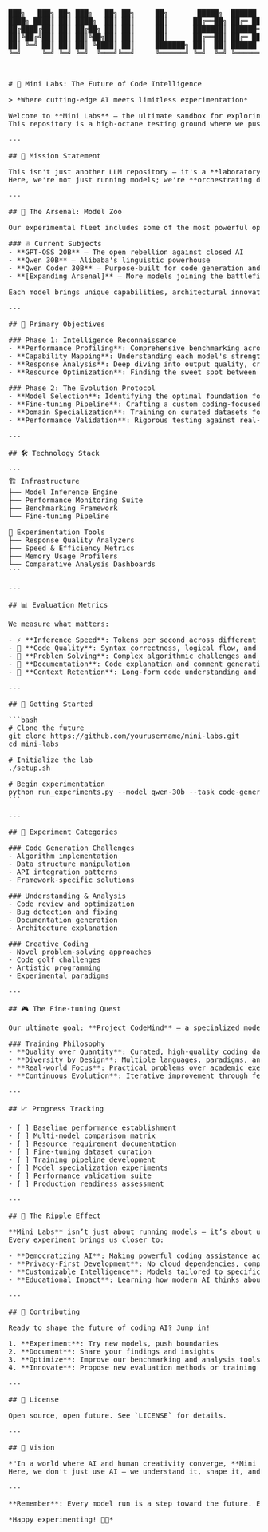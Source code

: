 <pre> 
███╗   ███╗ ██╗ ███╗   ██╗ ██╗     ██╗       █████╗  ██████ ╗  ███████ ╗ 
████╗ ████║ ██║ ████╗  ██║ ██║     ██║      ██╔══██╗ ██╔═ ██ ║  ██╔════╝  
██╔████╔██║ ██║ ██╔██╗ ██║ ██║     ██║      ███████║ ██████══╝  ███████ ╗  
██║╚██╔╝██║ ██║ ██║╚██╗██║ ██║     ██║      ██╔══██║ ██╔═ ██ ╗  ╚════██ ║  
██║ ╚═╝ ██║ ██║ ██║ ╚████║ ██║     ███████╗ ██║  ██║ ██████  ║  ███████ ║  
╚═╝     ╚═╝ ╚═╝ ╚═╝  ╚═══╝╚══╝     ╚══════╝ ╚═╝  ╚═╝ ╚═══════╝   ╚══════╝ 
<pre/>


# 🚀 Mini Labs: The Future of Code Intelligence  

> *Where cutting-edge AI meets limitless experimentation*  

Welcome to **Mini Labs** — the ultimate sandbox for exploring the next generation of Large Language Models!  
This repository is a high-octane testing ground where we push the boundaries of local AI inference, benchmark performance across diverse architectures, and forge the path toward creating specialized coding superintelligence.  

---

## 🌟 Mission Statement  

This isn't just another LLM repository — it's a **laboratory of the future**.  
Here, we're not just running models; we're **orchestrating digital minds**, analyzing their cognitive patterns, and ultimately crafting a fine-tuned coding companion that will revolutionize how we write software.  

---

## 🧠 The Arsenal: Model Zoo  

Our experimental fleet includes some of the most powerful open-source language models available:  

### 🔥 Current Subjects  
- **GPT-OSS 20B** — The open rebellion against closed AI  
- **Qwen 30B** — Alibaba's linguistic powerhouse  
- **Qwen Coder 30B** — Purpose-built for code generation and understanding  
- **[Expanding Arsenal]** — More models joining the battlefield daily  

Each model brings unique capabilities, architectural innovations, and performance characteristics to our testing matrix.  

---

## 🎯 Primary Objectives  

### Phase 1: Intelligence Reconnaissance  
- **Performance Profiling**: Comprehensive benchmarking across coding tasks  
- **Capability Mapping**: Understanding each model's strengths and limitations  
- **Response Analysis**: Deep diving into output quality, creativity, and accuracy  
- **Resource Optimization**: Finding the sweet spot between performance and efficiency  

### Phase 2: The Evolution Protocol  
- **Model Selection**: Identifying the optimal foundation for specialization  
- **Fine-tuning Pipeline**: Crafting a custom coding-focused model  
- **Domain Specialization**: Training on curated datasets for maximum coding prowess  
- **Performance Validation**: Rigorous testing against real-world coding challenges  

---

## 🛠️ Technology Stack  

```
🏗️ Infrastructure
├── Model Inference Engine
├── Performance Monitoring Suite
├── Benchmarking Framework
└── Fine-tuning Pipeline

🔬 Experimentation Tools
├── Response Quality Analyzers
├── Speed & Efficiency Metrics
├── Memory Usage Profilers
└── Comparative Analysis Dashboards
```

---

## 📊 Evaluation Metrics  

We measure what matters:  

- ⚡ **Inference Speed**: Tokens per second across different hardware configurations  
- 🎯 **Code Quality**: Syntax correctness, logical flow, and best practices adherence  
- 🧪 **Problem Solving**: Complex algorithmic challenges and creative solutions  
- 📝 **Documentation**: Code explanation and comment generation capabilities  
- 🔄 **Context Retention**: Long-form code understanding and modification  

---

## 🚀 Getting Started  

```bash
# Clone the future
git clone https://github.com/yourusername/mini-labs.git
cd mini-labs

# Initialize the lab
./setup.sh

# Begin experimentation
python run_experiments.py --model qwen-30b --task code-generation
```  

---

## 🔬 Experiment Categories  

### Code Generation Challenges  
- Algorithm implementation  
- Data structure manipulation  
- API integration patterns  
- Framework-specific solutions  

### Understanding & Analysis  
- Code review and optimization  
- Bug detection and fixing  
- Documentation generation  
- Architecture explanation  

### Creative Coding  
- Novel problem-solving approaches  
- Code golf challenges  
- Artistic programming  
- Experimental paradigms  

---

## 🎮 The Fine-tuning Quest  

Our ultimate goal: **Project CodeMind** — a specialized model that doesn’t just write code, but *thinks* in code.  

### Training Philosophy  
- **Quality over Quantity**: Curated, high-quality coding datasets  
- **Diversity by Design**: Multiple languages, paradigms, and complexity levels  
- **Real-world Focus**: Practical problems over academic exercises  
- **Continuous Evolution**: Iterative improvement through feedback loops  

---

## 📈 Progress Tracking  

- [ ] Baseline performance establishment  
- [ ] Multi-model comparison matrix  
- [ ] Resource requirement documentation  
- [ ] Fine-tuning dataset curation  
- [ ] Training pipeline development  
- [ ] Model specialization experiments  
- [ ] Performance validation suite  
- [ ] Production readiness assessment  

---

## 🌊 The Ripple Effect  

**Mini Labs** isn’t just about running models — it’s about understanding the future of AI-assisted development.  
Every experiment brings us closer to:  

- **Democratizing AI**: Making powerful coding assistance accessible locally  
- **Privacy-First Development**: No cloud dependencies, complete data sovereignty  
- **Customizable Intelligence**: Models tailored to specific coding styles and preferences  
- **Educational Impact**: Learning how modern AI thinks about code  

---

## 🤝 Contributing  

Ready to shape the future of coding AI? Jump in!  

1. **Experiment**: Try new models, push boundaries  
2. **Document**: Share your findings and insights  
3. **Optimize**: Improve our benchmarking and analysis tools  
4. **Innovate**: Propose new evaluation methods or training techniques  

---

## 📝 License  

Open source, open future. See `LICENSE` for details.  

---

## 🔮 Vision  

*"In a world where AI and human creativity converge, **Mini Labs** stands as a testament to the democratization of artificial intelligence.  
Here, we don't just use AI — we understand it, shape it, and make it our own."*  

---  

**Remember**: Every model run is a step toward the future. Every benchmark is a lesson learned. Every fine-tuning iteration brings us closer to the perfect coding companion.  

*Happy experimenting! 🧪✨*  
